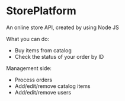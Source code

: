 # StorePlatform

An online store API, created by using Node JS

What you can do:
- Buy items from catalog
- Check the status of your order by ID

Management side:
- Process orders
- Add/edit/remove catalog items
- Add/edit/remove users
